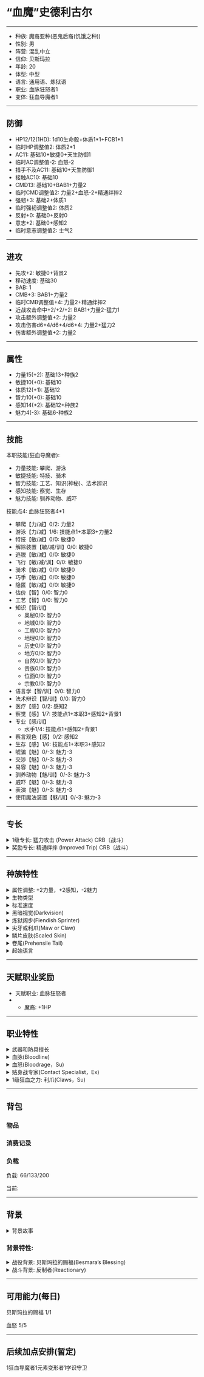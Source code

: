 # “血魔”史德利古尔

---

- 种族: 魔裔亚种(恶鬼后裔(饥饿之种))
- 性别: 男
- 阵营: 混乱中立
- 信仰: 贝斯玛拉
- 年龄: 20
- 体型: 中型
- 语言: 通用语、炼狱语
- 职业: 血脉狂怒者1
- 变体: 狂血导魔者1
---

## 防御

- HP12/12(1HD): 1d10生命骰+体质1\*1+FCB1\*1
- 临时HP调整值2: 体质2\*1
- AC11: 基础10+敏捷0+天生防御1
- 临时AC调整值-2: 血怒-2
- 措手不及AC11: 基础10+天生防御1
- 接触AC10: 基础10
- CMD13: 基础10+BAB1+力量2
- 临时CMD调整值2: 力量2+血怒-2+精通绊摔2
- 强韧+3: 基础2+体质1
- 临时强韧调整值2: 体质2
- 反射+0: 基础0+反射0
- 意志+2: 基础0+感知2
- 临时意志调整值2: 士气2

---

## 进攻

- 先攻+2: 敏捷0+背景2
- 移动速度: 基础30
- BAB: 1
- CMB+3: BAB1+力量2
- 临时CMB调整值+4: 力量2+精通绊摔2
- 近战攻击命中+2/+2/+2: BAB1+力量2-猛力1
- 攻击额外调整值+2: 力量2
- 攻击伤害d6+4/d6+4/d6+4: 力量2+猛力2
- 伤害额外调整值+2: 力量2

---

## 属性

- 力量15(+2): 基础13+种族2
- 敏捷10(+0): 基础10
- 体质12(+1): 基础12
- 智力10(+0): 基础10
- 感知14(+2): 基础12+种族2
- 魅力4(-3): 基础6-种族2

---

## 技能

本职技能(狂血导魔者): 

- 力量技能: 攀爬、游泳
- 敏捷技能: 特技、骑术
- 智力技能: 工艺、知识(神秘)、法术辨识
- 感知技能: 察觉、生存
- 魅力技能: 驯养动物、威吓

技能点4: 血脉狂怒者4\*1

- 攀爬【力/减】0/2: 力量2
- 游泳【力/减】1/6: 技能点1+本职3+力量2
- 特技【敏/减】0/0: 敏捷0
- 解除装置【敏/减/训】0/0: 敏捷0
- 逃脱【敏/减】0/0: 敏捷0
- 飞行【敏/减/训】0/0: 敏捷0
- 骑术【敏/减】0/0: 敏捷0
- 巧手【敏/减】0/0: 敏捷0
- 隐匿【敏/减】0/0: 敏捷0
- 估价【智】0/0: 智力0
- 工艺【智】0/0: 智力0
- 知识【智/训】
  - 奥秘0/0: 智力0
  - 地城0/0: 智力0
  - 工程0/0: 智力0
  - 地理0/0: 智力0
  - 历史0/0: 智力0
  - 地方0/0: 智力0
  - 自然0/0: 智力0
  - 贵族0/0: 智力0
  - 位面0/0: 智力0
  - 宗教0/0: 智力0
- 语言学【智/训】0/0: 智力0
- 法术辩识【智/训】0/0: 智力0
- 医疗【感】0/2: 感知2
- 察觉【感】1/7: 技能点1+本职3+感知2+背景1
- 专业【感/训】
  - 水手1/4: 技能点1+感知2+背景1
- 察言观色【感】0/2: 感知2
- 生存【感】1/6: 技能点1+本职3+感知2
- 唬骗【魅】0/-3: 魅力-3
- 交涉【魅】0/-3: 魅力-3
- 易容【魅】0/-3: 魅力-3
- 驯养动物【魅/训】0/-3: 魅力-3
- 威吓【魅】0/-3: 魅力-3
- 表演【魅】0/-3: 魅力-3
- 使用魔法装置【魅/训】0/-3: 魅力-3

---

## 专长

<details>
	<summary>1级专长: 猛力攻击 (Power Attack) CRB〔战斗〕</summary>

	通过牺牲准度来换取力道，你能够做出异常致命的近战攻击。

	先决条件: 力量13，BAB+1。

	专长效果: 你可以选择在所有近战攻击和战技检定上承受-1减值，以在所有近战伤害检定上获得+2加值。如果你进行攻击时使用的是双手武器、双手持用的单手武器或可在伤害检定上加上1.5倍力量修正的主要天生武器，此伤害加值提升一半(+50%)。如果你进行攻击时使用的是副手武器或次要天生武器，此伤害加值减半(-50%)。当你的BAB达到+4，和以后的每4点提升，攻击减值再-1，伤害加值再+2。你必须在进行攻击检定前选择使用此专长，其效果持续到你的下回合之前。接触攻击和不造成生命点数伤害的效果无法获得伤害加值。

	出处: PRPG Core Rulebook pg. 131
</details>

<details>
	<summary>奖励专长: 精通绊摔 (Improved Trip) CRB〔战斗〕</summary>

	你擅长将对手送到地上。

	先决条件: 智力13，寓守于攻。

	专长效果: 你使用绊摔战技不会引发借机攻击。此外在绊摔检定上你获得+2加值，在对抗绊摔的战技防御上也获得+2加值。

	通常状况: 你在使用绊摔战技时会引发借机攻击。

	出处: PRPG Core Rulebook pg. 128
</details>

---

## 种族特性

<details>
	<summary>属性调整: +2力量，+2感知，-2魅力</summary>

	恶鬼后裔是天生的恶霸，他们乐于使用威吓与武力获得想要的事物，而不怎么使用交涉或智谋。在最好的情况下，这种自以为是的态度会使他们赢得一些走狗，却难以结交到朋友。如果被某些更厉害的人所挫败，饥饿之种则会冥思苦想并等待机会，待到时机成熟便会上演一出血腥复仇剧。恶鬼后裔总是渴望着身体上的愉悦；他们拥有那些残忍祖先的贪婪欲望，并能从鲜活的肉体中获得极大的快感，无论这是否意味着食物、性、暴力或者其他能够亲身体验的感受。

</details>

<details>
	<summary>生物类型</summary>

	魔裔属于异界生物，本地子类。

</details>

<details>
	<summary>标准速度</summary>

	魔裔的基本速度为30尺。

</details>

<details>
	<summary>黑暗视觉(Darkvision)</summary>

	魔裔可以在黑暗中可以看到60尺远。

</details>

<details>
	<summary>炼狱阔步(Fiendish Sprinter)</summary>

	和人类相比，有的魔裔的双足如同野兽一般。很多魔裔的脚部都类似于动物的脚爪或偶蹄，这一特性使得他们的移动速度在冲锋、奔跑或撤退时获得10尺种族加值。该特性取代技能奖励。

</details>

<details>
	<summary>尖牙或利爪(Maw or Claw)</summary>

	有的魔裔呈现出更多他们残忍祖先的兽性特征。这些魔裔拥有强有力的尖牙或危险的利爪。魔裔可以选择造成1d6伤害的啮咬攻击或者每只造成1d4伤害的双爪。这些攻击方式属于天生武器。该特性取代类法术能力。

</details>

<details>
	<summary>鳞片皮肤(Scaled Skin)</summary>

	某些魔裔的皮肤给予他们能量抗力，同时也坚硬如甲。选择以下能量类型之一: 寒冷，闪电或火焰。拥有该特性的魔裔获得5点该种类型的能量抗力，并且还获得1点天生防御。该特性取代炼狱抗力。

	- 能量类型: 火焰

</details>

<details>
	<summary>卷尾(Prehensile Tail)</summary>

	很多魔裔都生有尾巴，而只有部分魔裔的尾巴比较长。这些灵活的尾巴可以用来抓取物品。虽然他们不能用尾巴持握武器，不过他们能以一个迅捷动作用其拾取轻小物品。该种族特性取代炼狱魔力。

</details>

<details>
	<summary>起始语言</summary>

	通用语，深渊语或炼狱语中选择一个。拥有足够智力的魔裔可以选择深渊语、炼狱语、龙语、矮人语、精灵语、侏儒语、半身人语与兽人语作为额外语言。

	- 通用语、炼狱语

</details>

---

## 天赋职业奖励

- 天赋职业: 血脉狂怒者
- - 魔裔: +1HP

---

## 职业特性

<details>
	<summary>武器和防具擅长</summary>

	血脉狂怒者擅长所有简易和军用武器、轻甲、中甲以及盾牌(塔盾除外)。血脉狂怒者能够在穿戴轻甲或中甲时施放血脉狂怒者法术，这么做不会承受正常的奥术失败率。不过这并不会影响源自其他职业的奥术的奥术失败率。和其他奥术施法者一样，若血脉狂怒者在穿戴重甲或持用盾牌时施放具有姿势成分的法术，便会受到奥术失败率影响。

</details>

<details>
	<summary>血脉(Bloodline)</summary>

	每名血脉狂怒者所继承的血统中都有一种魔力源头，这使得他可以使用血怒(bloodrages)、获得奖励专长(bonus feats)和奖励法术(bonus spells)。有时候这个源头会映射出远古先祖中的强大存在，而有时候它来自某个与家族过去的极端事件相关的生物。无论它来自何方，这种影响会在许多方面体现出来。血脉狂怒者必须在获得第一个血脉狂怒者等级时，选择一种血脉。这个选择一旦做出就无法更改。

	在选择血脉时，血脉狂怒者的阵营并不会限制它的选项。善良的血脉狂怒者也可能具有深渊血脉，而天界血脉的继承人中也有可能出现邪恶的血脉狂怒者，地狱血脉的血脉狂怒者可以属于混乱阵营，等等。尽管血脉会赋予血脉狂怒者力量，但是这并不会操控或限制他的思想与行为。

	血脉狂怒者会在1级、4级以及之后的每4个等级获得狂血之力(bloodline powers)。血脉狂怒者获得的狂血之力取决于他所选择的血脉。对于所有类法术狂血之力来说，都将角色的血脉狂怒者等级视为施法者等级。

	在6级以及之后的每3个等级，血脉狂怒者都会获得一个奖励专长，这要从他的血脉所提供的列表中进行选择。血脉狂怒者必须满足这些奖励专长的先决条件。

	在7级、10级、13级以及16级，血脉狂怒者都会从自身的血脉中习得一个额外法术。这些法术不会被计入到表: 血脉狂怒者可知法术数量中所规定的限额中。这些法术也不能在血脉狂怒者提升至较高等级时更换为其他不同法术。

	若血脉狂怒者获取了其他会赋予血脉的职业等级，那么这两个血脉必须变得相同，即便这意味着某一个职业的血脉需要变更也是如此。依照GM的判断，血脉狂怒者能够改变他先前的血脉来使其协调一致。

	- 龙裔血脉: 白龙

</details>

<details>
	<summary>血怒(Bloodrage，Su)</summary>

	血脉狂怒者的力量之源会赋予他名为血怒的能力。在1级时，血脉狂怒者每日能够处于血怒的轮数等同于 4 + 他的体质调整值。在1级之后的每一级，他的每日血怒轮数都会额外增加2轮。暂时性的体质提升(比如从血怒或者熊之坚韧这样的法术中获得的体质加值)无法增加血脉狂怒者每日血怒的总轮数。每日血怒总轮数会在血脉狂怒者休息8小时后恢复，这些休息的时间不需要连续。

	血脉狂怒者能够以自由动作进入血怒。在处于血怒时，血脉狂怒者的力量和体质获得+4士气加值，意志豁免也会获得+2士气加值。此外，他的防御等级受到-2减值。这些体质的提升会让血脉狂怒者获得每生命骰2点生命值，不过这些生命值都会在血怒结束时消失，而且也不会像临时生命值那样首先被消耗掉。在处于血怒时，血脉狂怒者无法使用任何基于魅力、敏捷或智力的技能(除了特技动作、飞行、威吓和骑术)，也无法使用任何需要耐心和专注的能力。

	血脉狂怒者能够以自由动作结束血怒。在血怒结束时，他会在一定轮数内陷入疲乏(fatigued)，疲乏的轮数为他在血怒中花费的轮数的两倍。血脉狂怒者无法在疲乏(fatigued)或力竭(exhausted)时再次进入血怒，不过他可以在单场遭遇或战斗中多次进入血怒。若血脉狂怒者陷入昏迷(falls unconscious)，他的血怒便会立即结束，这会将其置于死亡的危险中。

	在判断专长的先决条件、专长能力、魔法物品能力以及法术效果时，血脉狂怒者的血怒被视作野蛮人的狂暴(rage)职业能力。

</details>

<details>
	<summary>贴身战专家(Contact Specialist，Ex)</summary>

	1级起，狂血导魔者从后述内容中选择一个奖励专长: 精通冲撞(Improved Bull Rush)、精通擒抱(Improved Grapple)、精通移位APG(Improved Reposition)、精通摔绊(Improved Trip)以及精通徒手打击(Improved Unarmed Strike)。他不需要满足先决条件便能够选取该专长。狂血导魔者还能够将这些专长加入到他的血脉专长列表中。该能力取代快速移动(Fast Movement)并对血脉专长(Bloodline Feats)进行了调整。

</details>

<details>
	<summary>1级狂血之力: 利爪(Claws，Su)</summary>

	1级起，你会长出利爪。这些爪子被视为天生武器，使你能够使用完整的基本攻击加值，以全力攻击(full-attack)进行两次爪抓攻击。这些攻击每下造成1d6点伤害(若你的体型为小型则是1d4点)加上你的力量调整值。4级起，这些爪子在克服伤害减免时被视作魔法武器。8级起，爪子的伤害增加至1d8点(小型为1d6点)。12级起，这些爪子会在成功命中时额外造成1d6点伤害，伤害的类型与你的能量类型相同。

</details>

---

## 背包

### 物品

### 消费记录

### 负载

负载: 66/133/200 

当前: 

---

## 背景

<details>
	<summary>背景故事</summary>

	史德利古尔是贝斯玛拉严格甄选出的伟大猎手，自记事起便始终在海上生活。他的父母都是经验丰富的渔民，耳濡目染之下，史德利古尔从小便对大海充满了敬畏与热爱。他在十岁时便开始随父亲出海，学习捕捞与航行的技巧。随着时间的推移，他逐渐成为了一个卓越的水手，尤其擅长在风暴中操控船只，凭借着他对海洋的直觉与理解，史德利古尔的名声在航海界渐渐传播开来。
	
	史德利古尔拥有一种复杂的勇气与智慧的结合。他在面对弱小的船只时，会毫不犹豫地抓住掠夺的时机，展现出无畏的果敢；然而在面对强大的对手时，他却从不盲目正面抗衡，而是选择隐蔽与撤退。他深知，逃跑并不是懦弱，而是明智的选择。这种谨慎的态度被视为一种策略，反映了他对生存与胜利的深刻理解。
	
	作为一名经验丰富的老船员，史德利古尔和其他经常航海的水手一样，极为迷信。他常常将海上的谚语挂在嘴边：“把一只章鱼带上船能带来幸运”；“一个长着触手的船旗可以安全地引导船只”。在船上面临重大选择时，他习惯性地抛掷自己那个有着章鱼图案的硬币，期待运气能指引他继续冒险。

	这一天，史德利古尔正继续着自己的冒险，跟随他的船长，驶向颅骨与镣铐群岛。这个神秘的地方常常被航海者提及，传说那里潜藏着无数宝藏与危险。他不知道自己即将面对什么，更不知道在这片未知的海域中将会经历怎样的冒险……
</details>

### 背景特性: 

<details>
	<summary>战役背景: 贝斯玛拉的赐福(Besmara’s Blessing)</summary>

	 你在黄道吉日降生于一艘航船或者码头上。老水手和老海盗们频频点头，声称海盗女王贝斯玛拉，海盗、海兽和灾祸之女神已经赐予了你更为伟大的命运。你对此一无所知，但是比起陆地，海洋更让你有家的感觉，你敏锐目光能够使你轻易的分辨出遥远海平线上的船帆。你在察觉和专业(水手)上获得+1背景加值。此外，每周一次，你可以重投一次专业(水手)的检定并且取高(你必须在宣布结果之前使用此能力)。

	你去亡命港的恐怖侍女酒馆探寻你的命运。你并不确定你已经喝了多少酒了，但是在你寻找到你的命运之前，它们已经飞快的跑到了你的脑袋里，并且将其按到了桌上——除非你的命运正躺在酒瓶子底下。然后，你也许在这一切之后找到了你的命运……

</details>

<details>
	<summary>战斗背景: 反制者(Reactionary)</summary>

	你幼时长受人欺负，但从来都不会主动发难。取而代之的是你精于预见突然袭击、并能够快速应对威胁。你的先攻检定获得+2背景加值。

</details>

---

## 可用能力(每日)

贝斯玛拉的赐福 1/1

血怒 5/5

---

## 后续加点安排(暂定)

1狂血导魔者1元素变形者1学识守卫
